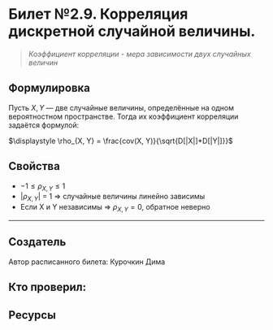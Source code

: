 # Билет №2.9. Корреляция дискретной случайной величины.

> *Коэффициент корреляции - мера зависимости двух случайных величин*

## Формулировка

Пусть $\displaystyle X,Y$ — две случайные величины, определённые на одном вероятностном пространстве. Тогда их коэффициент корреляции задаётся формулой:

$\displaystyle \rho_{X, Y} = \frac{cov(X, Y)}{\sqrt{D[|X|]*D[|Y|]}}$

## Свойства

- $-1 \leqslant \rho_{X, Y} \leqslant 1$
- $|\rho_{X, Y}|$ = 1 => случайные величины линейно зависимы
- Если X и Y независимы => $\rho_{X, Y} = 0$, обратное неверно

---
## Создатель

Автор расписанного билета: Курочкин Дима

Кто проверил:
- 

## Ресурсы
